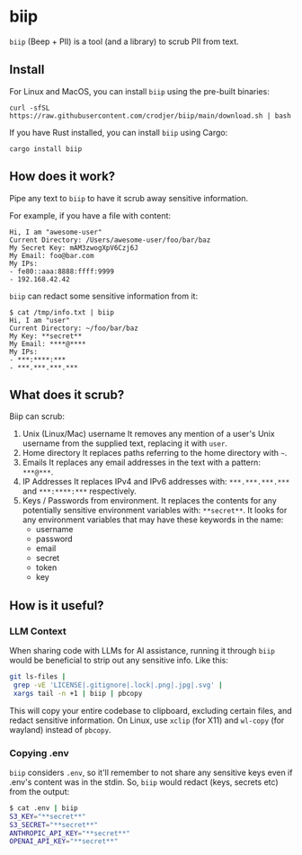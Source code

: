 # biip
`biip` (Beep + PII) is a tool (and a library) to scrub PII from text.

## Install
For Linux and MacOS, you can install `biip` using the pre-built binaries:
```
curl -sfSL https://raw.githubusercontent.com/crodjer/biip/main/download.sh | bash
```

If you have Rust installed, you can install `biip` using Cargo:
```
cargo install biip
```

## How does it work?
Pipe any text to `biip` to have it scrub away sensitive information.

For example, if you have a file with content:
```
Hi, I am "awesome-user"
Current Directory: /Users/awesome-user/foo/bar/baz
My Secret Key: mAM3zwogXpV6Czj6J
My Email: foo@bar.com
My IPs:
- fe80::aaa:8888:ffff:9999
- 192.168.42.42
```

`biip` can redact some sensitive information from it:
```
$ cat /tmp/info.txt | biip
Hi, I am "user"
Current Directory: ~/foo/bar/baz
My Key: **secret**
My Email: ****@****
My IPs:
- ***:****:***
- ***.***.***.***
```

## What does it scrub?
Biip can scrub:

 1. Unix (Linux/Mac) username
    It removes any mention of a user's Unix username from the supplied text,
    replacing it with `user`.
 2. Home directory
    It replaces paths referring to the home directory with `~`.
 3. Emails
    It replaces any email addresses in the text with a pattern: `***@***`.
 4. IP Addresses
    It replaces IPv4 and IPv6 addresses with: `***.***.***.***` and
    `***:****:***` respectively.
 5. Keys / Passwords from environment.
    It replaces the contents for any potentially sensitive environment variables
    with: `**secret**`. It looks for any environment variables that may have
    these keywords in the name:
    - username
    - password
    - email
    - secret
    - token
    - key

## How is it useful?

### LLM Context
When sharing code with LLMs for AI assistance, running it through `biip` would
be beneficial to strip out any sensitive info. Like this:

```bash
git ls-files |
 grep -vE 'LICENSE|.gitignore|.lock|.png|.jpg|.svg' |
 xargs tail -n +1 | biip | pbcopy
```

This will copy your entire codebase to clipboard, excluding certain files, and
redact sensitive information. On Linux, use `xclip` (for X11) and `wl-copy` (for
wayland) instead of `pbcopy`.

### Copying .env
`biip` considers `.env`, so it'll remember to not share any sensitive keys even
if .env's content was in the stdin.
So, `biip` would redact (keys, secrets etc) from the output:
```sh
$ cat .env | biip
S3_KEY="**secret**"
S3_SECRET="**secret**"
ANTHROPIC_API_KEY="**secret**"
OPENAI_API_KEY="**secret**"
```
